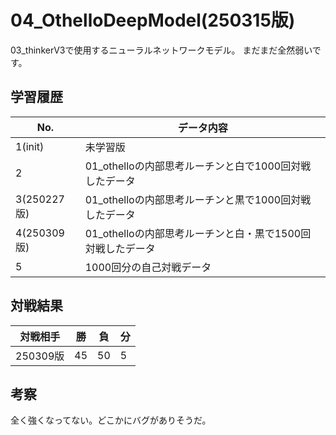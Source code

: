 # 04_OthelloDeepModel(250315版)
03_thinkerV3で使用するニューラルネットワークモデル。
まだまだ全然弱いです。

## 学習履歴
|No.|データ内容|
|-|-|
|1(init)|未学習版|
|2|01_othelloの内部思考ルーチンと白で1000回対戦したデータ|
|3(250227版)|01_othelloの内部思考ルーチンと黒で1000回対戦したデータ|
|4(250309版)|01_othelloの内部思考ルーチンと白・黒で1500回対戦したデータ|
|5|1000回分の自己対戦データ|

## 対戦結果
|対戦相手|勝|負|分|
|-|-|-|-|
|250309版|45|50|5|

## 考察
全く強くなってない。どこかにバグがありそうだ。
